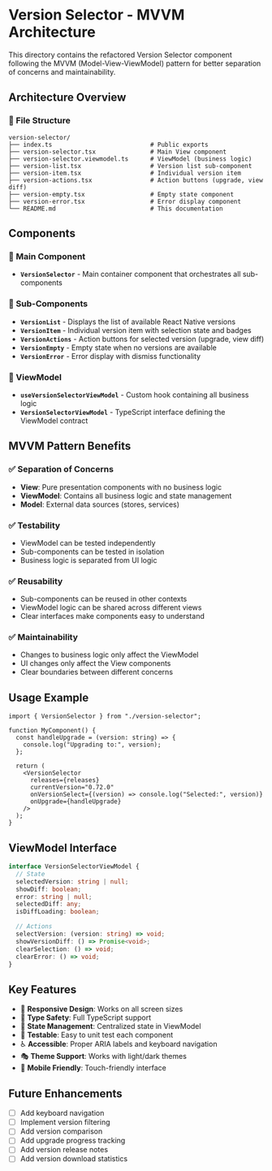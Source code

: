 # Version Selector - MVVM Architecture

This directory contains the refactored Version Selector component following the MVVM (Model-View-ViewModel) pattern for better separation of concerns and maintainability.

## Architecture Overview

### 📁 File Structure

```
version-selector/
├── index.ts                           # Public exports
├── version-selector.tsx               # Main View component
├── version-selector.viewmodel.ts      # ViewModel (business logic)
├── version-list.tsx                   # Version list sub-component
├── version-item.tsx                   # Individual version item
├── version-actions.tsx                # Action buttons (upgrade, view diff)
├── version-empty.tsx                  # Empty state component
├── version-error.tsx                  # Error display component
└── README.md                          # This documentation
```

## Components

### 🎯 Main Component

- **`VersionSelector`** - Main container component that orchestrates all sub-components

### 🧩 Sub-Components

- **`VersionList`** - Displays the list of available React Native versions
- **`VersionItem`** - Individual version item with selection state and badges
- **`VersionActions`** - Action buttons for selected version (upgrade, view diff)
- **`VersionEmpty`** - Empty state when no versions are available
- **`VersionError`** - Error display with dismiss functionality

### 🧠 ViewModel

- **`useVersionSelectorViewModel`** - Custom hook containing all business logic
- **`VersionSelectorViewModel`** - TypeScript interface defining the ViewModel contract

## MVVM Pattern Benefits

### ✅ Separation of Concerns

- **View**: Pure presentation components with no business logic
- **ViewModel**: Contains all business logic and state management
- **Model**: External data sources (stores, services)

### ✅ Testability

- ViewModel can be tested independently
- Sub-components can be tested in isolation
- Business logic is separated from UI logic

### ✅ Reusability

- Sub-components can be reused in other contexts
- ViewModel logic can be shared across different views
- Clear interfaces make components easy to understand

### ✅ Maintainability

- Changes to business logic only affect the ViewModel
- UI changes only affect the View components
- Clear boundaries between different concerns

## Usage Example

```tsx
import { VersionSelector } from "./version-selector";

function MyComponent() {
  const handleUpgrade = (version: string) => {
    console.log("Upgrading to:", version);
  };

  return (
    <VersionSelector
      releases={releases}
      currentVersion="0.72.0"
      onVersionSelect={(version) => console.log("Selected:", version)}
      onUpgrade={handleUpgrade}
    />
  );
}
```

## ViewModel Interface

```typescript
interface VersionSelectorViewModel {
  // State
  selectedVersion: string | null;
  showDiff: boolean;
  error: string | null;
  selectedDiff: any;
  isDiffLoading: boolean;

  // Actions
  selectVersion: (version: string) => void;
  showVersionDiff: () => Promise<void>;
  clearSelection: () => void;
  clearError: () => void;
}
```

## Key Features

- 🎨 **Responsive Design**: Works on all screen sizes
- 🎯 **Type Safety**: Full TypeScript support
- 🔄 **State Management**: Centralized state in ViewModel
- 🧪 **Testable**: Easy to unit test each component
- ♿ **Accessible**: Proper ARIA labels and keyboard navigation
- 🎭 **Theme Support**: Works with light/dark themes
- 📱 **Mobile Friendly**: Touch-friendly interface

## Future Enhancements

- [ ] Add keyboard navigation
- [ ] Implement version filtering
- [ ] Add version comparison
- [ ] Add upgrade progress tracking
- [ ] Add version release notes
- [ ] Add version download statistics
